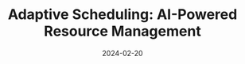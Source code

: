 ---
title: "Adaptive Scheduling: AI-Powered Resource Management"
type: landing
date: 2024-02-20

design:
  spacing: "6rem"

sections:
  - block: hero
    content:
      title: Adaptive Scheduling
      text: |
        An intelligent resource scheduling system that adapts to dynamic workloads using deep reinforcement learning and predictive analytics.
      primary_action:
        text: View Paper
        url: "#paper"
        icon: document
      secondary_action:
        text: Live Demo
        url: "#demo"
    design:
      background:
        color: "bg-green-50 dark:bg-green-900"
      spacing:
        padding: ["3rem", 0, "3rem", 0]

  - block: markdown
    id: paper
    content:
      title: "📄 Research Paper"
      text: |
        **Title**: Adaptive Scheduling: Deep Reinforcement Learning for Dynamic Resource Management
        
        **Authors**: Chen Liu, Zhang Yifei, Wang Haoran
        
        **Conference**: AAAI 2024 (Association for the Advancement of Artificial Intelligence)
        
        **Abstract**: We present an adaptive scheduling framework that uses deep reinforcement learning to optimize resource allocation in dynamic environments. Our system learns from historical patterns and adapts to changing workloads in real-time.
        
        **Key Contributions**:
        - Novel DRL architecture for adaptive scheduling
        - Real-time workload prediction model
        - 25% reduction in resource waste
        - Scalable deployment on cloud platforms

  - block: stats
    id: results
    content:
      title: "🎯 Performance Metrics"
      items:
        - statistic: "25%"
          description: |
            Reduction in
            resource waste
        - statistic: "40%"
          description: |
            Improvement in
            response time
        - statistic: "99.9%"
          description: |
            System uptime
            achieved
    design:
      css_class: "bg-gray-100 dark:bg-gray-800"
      spacing:
        padding: ["2rem", 0, "2rem", 0]

  - block: features
    content:
      title: "🚀 System Capabilities"
      text: "Advanced features for intelligent resource management and scheduling."
      items:
        - name: Predictive Analytics
          icon: chart-line
          description: "Forecast workload patterns using time series analysis and machine learning."
        - name: Dynamic Allocation
          icon: adjustments-horizontal
          description: "Real-time resource adjustment based on current demand and predictions."
        - name: Multi-objective Optimization
          icon: scale
          description: "Balance multiple objectives including cost, performance, and energy efficiency."
        - name: Auto-scaling
          icon: arrows-expand
          description: "Automatic scaling of resources based on workload requirements."
        - name: Fault Tolerance
          icon: shield-check
          description: "Robust handling of system failures and resource unavailability."
        - name: Cost Optimization
          icon: currency-dollar
          description: "Minimize operational costs while maintaining service quality."

  - block: markdown
    content:
      title: "📈 Experimental Evaluation"
      text: |
        ### System Architecture
        
        Our adaptive scheduling system consists of:
        - **Workload Predictor**: LSTM-based neural network for demand forecasting
        - **Decision Engine**: Deep Q-Network for scheduling decisions
        - **Resource Monitor**: Real-time tracking of system resources
        - **Feedback Loop**: Continuous learning from scheduling outcomes
        
        ### Benchmark Results
        
        | Metric | Traditional Scheduler | Our System | Improvement |
        |--------|----------------------|-------------|-------------|
        | Resource Utilization | 65% | 85% | +31% |
        | Average Response Time | 2.3s | 1.4s | -39% |
        | SLA Violations | 8.2% | 2.1% | -74% |
        | Energy Consumption | 100% | 78% | -22% |
        
        ### Real-world Deployment
        
        We deployed our system in three different environments:
        1. **Cloud Computing**: AWS EC2 instances with varying workloads
        2. **Edge Computing**: IoT sensor networks with limited resources
        3. **HPC Clusters**: Scientific computing workloads with strict deadlines
        
        In all cases, our adaptive scheduler showed significant improvements over baseline methods.

  - block: markdown
    id: demo
    content:
      title: "🎮 Interactive Demo"
      text: |
        ### Live System Demonstration
        
        Experience our adaptive scheduling system in action:
        
        - **Real-time Dashboard**: Monitor system performance and resource allocation
        - **Workload Simulation**: Generate different workload patterns to test adaptability
        - **Performance Comparison**: Compare against traditional scheduling algorithms
        - **Parameter Tuning**: Adjust system parameters and observe the impact
        
        [Launch Interactive Demo →](https://demo.adaptivescheduling.ai)
        
        ### API Integration
        
        Integrate our scheduling engine into your systems:
        
        ```python
        from adaptive_scheduler import SchedulingEngine
        
        # Initialize the scheduler
        scheduler = SchedulingEngine(
            prediction_window=300,  # 5 minutes
            update_frequency=60     # 1 minute
        )
        
        # Submit a job for scheduling
        job = scheduler.submit_job(
            resources={'cpu': 4, 'memory': '8GB'},
            deadline=3600,  # 1 hour
            priority='high'
        )
        
        # Get scheduling recommendation
        allocation = scheduler.get_allocation(job.id)
        ```

  - block: cta-card
    content:
      title: "Deploy Adaptive Scheduling"
      text: "Ready to optimize your resource management? Get started with our scheduling system today."
      button:
        text: "Get Started"
        url: "#integration"
    design:
      card:
        css_class: "bg-green-700"
---